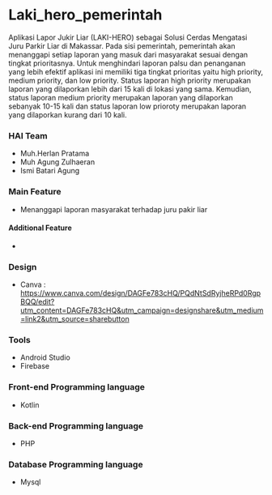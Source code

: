 # Laki_hero_pemerintah
Aplikasi Lapor Jukir Liar (LAKI-HERO) sebagai Solusi Cerdas Mengatasi Juru Parkir Liar di Makassar. Pada sisi pemerintah, pemerintah akan menanggapi setiap laporan yang masuk 
dari masyarakat sesuai dengan tingkat prioritasnya. Untuk menghindari laporan palsu dan penanganan yang lebih efektif aplikasi ini memiliki tiga tingkat prioritas 
yaitu high priority, medium priority, dan low priority. Status laporan high priority merupakan laporan yang dilaporkan lebih dari 15 kali di lokasi yang sama. 
Kemudian, status laporan medium priority merupakan laporan yang dilaporkan sebanyak 10-15 kali dan status laporan low prioroty merupakan laporan yang dilaporkan 
kurang dari 10 kali.
### HAI Team
- Muh.Herlan Pratama
- Muh Agung Zulhaeran
- Ismi Batari Agung
### Main Feature
- Menanggapi laporan masyarakat terhadap juru pakir liar
#### Additional Feature
-
### Design
- Canva : https://www.canva.com/design/DAGFe783cHQ/PQdNtSdRyjheRPd0RgpBQQ/edit?utm_content=DAGFe783cHQ&utm_campaign=designshare&utm_medium=link2&utm_source=sharebutton
### Tools
- Android Studio
- Firebase
### Front-end Programming language
- Kotlin
### Back-end Programming language
- PHP
### Database Programming language
- Mysql
